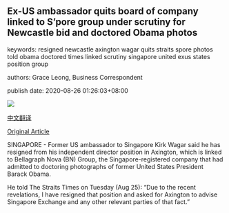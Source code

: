 ## Ex-US ambassador quits board of company linked to S’pore group under scrutiny for Newcastle bid and doctored Obama photos

keywords: resigned newcastle axington wagar quits straits spore photos told obama doctored times linked scrutiny singapore united exus states position group

authors: Grace Leong, Business Correspondent

publish date: 2020-08-26 01:26:03+08:00

![](https://www.straitstimes.com/sites/default/files/styles/x_large/public/articles/2020/08/25/fhkirkwagar2508.jpg?itok=5NJAh2C6)

[中文翻译](Ex-US%20ambassador%20quits%20board%20of%20company%20linked%20to%20S%E2%80%99pore%20group%20under%20scrutiny%20for%20Newcastle%20bid%20and%20doctored%20Obama%20photos_zh.md)

[Original Article](https://www.straitstimes.com/singapore/ex-us-ambassador-quits-board-of-company-linked-to-spore-group-under-scrutiny-for-newcastle)

SINGAPORE - Former US ambassador to Singapore Kirk Wagar said he has resigned from his independent director position in Axington, which is linked to Bellagraph Nova (BN) Group, the Singapore-registered company that had admitted to doctoring photographs of former United States President Barack Obama.

He told The Straits Times on Tuesday (Aug 25): “Due to the recent revelations, I have resigned that position and asked for Axington to advise Singapore Exchange and any other relevant parties of that fact.”